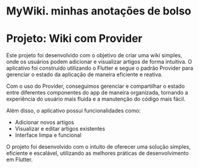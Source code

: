 # MyWiki. minhas anotações de bolso

<!DOCTYPE html>
<html lang="pt-br">
<head>
    <meta charset="UTF-8">
    <meta name="viewport" content="width=device-width, initial-scale=1.0">
    <title>Descrição do Projeto</title>

</head>
<body>
    <h1>Projeto: Wiki com Provider</h1>
    <p>Este projeto foi desenvolvido com o objetivo de criar uma wiki simples, onde os usuários podem adicionar e visualizar artigos de forma intuitiva. O aplicativo foi construído utilizando o Flutter e segue o padrão <span class="highlight">Provider</span> para gerenciar o estado da aplicação de maneira eficiente e reativa.</p>
    <p>Com o uso do <span class="highlight">Provider</span>, conseguimos gerenciar e compartilhar o estado entre diferentes componentes do app de maneira organizada, tornando a experiência do usuário mais fluida e a manutenção do código mais fácil.</p>
    <p>Além disso, o aplicativo possui funcionalidades como:</p>
    <ul>
        <li>Adicionar novos artigos</li>
        <li>Visualizar e editar artigos existentes</li>
        <li>Interface limpa e funcional</li>
    </ul>
    <p>O projeto foi desenvolvido com o intuito de oferecer uma solução simples, eficiente e escalável, utilizando as melhores práticas de desenvolvimento em Flutter.</p>
</body>
</html>
